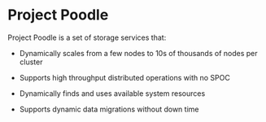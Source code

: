 # Project Poodle

Project Poodle is a set of storage services that:
 
- Dynamically scales from a few nodes to 10s of thousands of nodes per cluster

- Supports high throughput distributed operations with no SPOC

- Dynamically finds and uses available system resources

- Supports dynamic data migrations without down time
